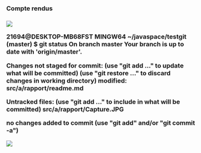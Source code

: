 <h3>Compte rendus <h3>
<img src="rapport\Capture.JPG">

<p>21694@DESKTOP-MB68FST MINGW64 ~/javaspace/testgit (master)
$ git status
On branch master
Your branch is up to date with 'origin/master'.

Changes not staged for commit:
  (use "git add <file>..." to update what will be committed)
  (use "git restore <file>..." to discard changes in working directory)
        modified:   src/a/rapport/readme.md

Untracked files:
  (use "git add <file>..." to include in what will be committed)
        src/a/rapport/Capture.JPG

no changes added to commit (use "git add" and/or "git commit -a")<p>

<img src="rapport\1.JPG">
